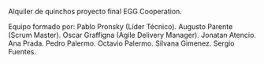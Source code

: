 
Alquiler de quinchos proyecto final EGG Cooperation.

Equipo formado por:
Pablo Pronsky (Líder Técnico).
Augusto Parente (Scrum Master).
Oscar Graffigna (Agile Delivery Manager).
Jonatan Atencio.
Ana Prada.
Pedro Palermo.
Octavio Palermo.
Silvana Gimenez.
Sergio Fuentes.
